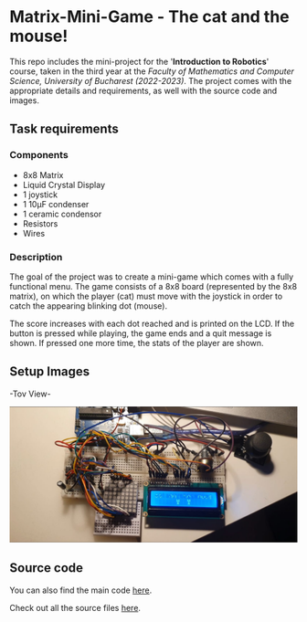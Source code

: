 # Matrix-Mini-Game - The cat and the mouse!
This repo includes the mini-project for the '**Introduction to Robotics**' course, taken in the third year at the _Faculty of Mathematics and Computer Science, University of Bucharest (2022-2023)_. The project comes with the appropriate details and requirements, as well with the source code and images.

  <h2> Task requirements </h2>
  
  <h3> Components </h3>
  <ul>
    <li> 8x8 Matrix </li>
    <li>Liquid Crystal Display </li>
    <li> 1 joystick </li>
    <li> 1 10μF condenser</li>
    <li> 1 ceramic condensor </li>
    <li> Resistors </li>
    <li> Wires </li>
  </ul>
  
  <h3> Description </h3>
The goal of the project was to create a mini-game which comes with a fully functional menu. The game consists of a 8x8 board (represented by the 8x8 matrix), on which the player (cat) must move with the joystick in order to catch the appearing blinking dot (mouse).

The score increases with each dot reached and is printed on the LCD. If the button is pressed while playing, the game ends and a quit message is shown. If pressed one more time, the stats of the player are shown.

  <h2> Setup Images </h2>
  -Tov View-
  
  ![alt-image](./MatrixMiniGameWrapper/SetupImages/TopView.jpeg)
   
   <h2> Source code </h2>
  <p> You can also find the main code <a href="https://github.com/AlinaGeo/Matrix-Mini-Game/blob/main/MatrixMiniGameWrapper/MatrixMiniGameWrapper.ino">here</a>. </p>
  <p> Check out all the source files <a href="https://github.com/AlinaGeo/Matrix-Mini-Game/blob/main/MatrixMiniGameWrapper">here</a>.</p>
